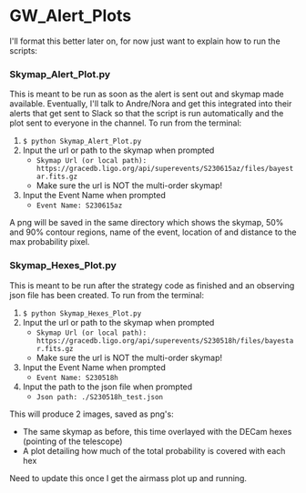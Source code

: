 # GW_Alert_Plots
I'll format this better later on, for now just want to explain how to run the scripts:

### Skymap_Alert_Plot.py
This is meant to be run as soon as the alert is sent out and skymap made available. Eventually, I'll talk to Andre/Nora and get this integrated into their alerts that get sent to Slack so that the script is run automatically and the plot sent to everyone in the channel. To run from the terminal:
1. ``` $ python Skymap_Alert_Plot.py ```
2. Input the url or path to the skymap when prompted
    - ``` Skymap Url (or local path): https://gracedb.ligo.org/api/superevents/S230615az/files/bayestar.fits.gz ```
    - Make sure the url is NOT the multi-order skymap! 
4. Input the Event Name when prompted
    - ``` Event Name: S230615az ```

A png will be saved in the same directory which shows the skymap, 50% and 90% contour regions, name of the event, location of and distance to the max probability pixel.

### Skymap_Hexes_Plot.py
This is meant to be run after the strategy code as finished and an observing json file has been created.
To run from the terminal:
1. ``` $ python Skymap_Hexes_Plot.py ```
2. Input the url or path to the skymap when prompted
    - ``` Skymap Url (or local path): https://gracedb.ligo.org/api/superevents/S230518h/files/bayestar.fits.gz ```
    - Make sure the url is NOT the multi-order skymap! 
4. Input the Event Name when prompted
    - ``` Event Name: S230518h ```
5. Input the path to the json file when prompted
    - ```Json path: ./S230518h_test.json```

This will produce 2 images, saved as png's:
- The same skymap as before, this time overlayed with the DECam hexes (pointing of the telescope)
- A plot detailing how much of the total probability is covered with each hex 


Need to update this once I get the airmass plot up and running.
